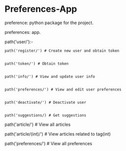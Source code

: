 # Preferences-App

preference: python package for the project.


preferences: app.

path('user/'):-


    path('register/') # Create new user and obtain token
    
    
    path('token/') # Obtain token
    
    
    path('info/') # View and update user info
    
    
    path('preferences/') # View and edit user preferences
    
    
    path('deactivate/') # Deactivate user  
    
    
    path('suggestions/) # Get suggestions
    
    
path('article/') # View all articles
    
path('article/(int)/') # View articles related to tag(int)

path('preferences/') # View all preferences

    
    
